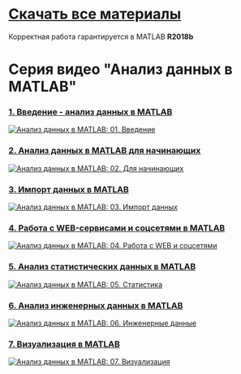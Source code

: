# [Скачать все материалы](https://github.com/ETMC-Exponenta/Data-Analysis-in-MATLAB-2018/archive/master.zip)

Корректная работа гарантируется в MATLAB **R2018b**

# Серия видео "Анализ данных в MATLAB"

### [1. Введение - анализ данных в MATLAB](http://www.youtube.com/watch?v=1d823SnprCY)

[![Анализ данных в MATLAB: 01. Введение](http://img.youtube.com/vi/1d823SnprCY/mqdefault.jpg)](http://www.youtube.com/watch?v=1d823SnprCY)

### [2. Анализ данных в MATLAB для начинающих](http://www.youtube.com/watch?v=pRn5Q8QlVTM)

[![Анализ данных в MATLAB: 02. Для начинающих](http://img.youtube.com/vi/pRn5Q8QlVTM/mqdefault.jpg)](http://www.youtube.com/watch?v=pRn5Q8QlVTM)

### [3. Импорт данных в MATLAB](http://www.youtube.com/watch?v=-vte8rEzDiI)

[![Анализ данных в MATLAB: 03. Импорт данных](http://img.youtube.com/vi/-vte8rEzDiI/mqdefault.jpg)](http://www.youtube.com/watch?v=-vte8rEzDiI)

### [4. Работа с WEB-сервисами и соцсетями в MATLAB](http://www.youtube.com/watch?v=0RtXAeE6TKo)

[![Анализ данных в MATLAB: 04. Работа с WEB и соцсетями](http://img.youtube.com/vi/0RtXAeE6TKo/mqdefault.jpg)](http://www.youtube.com/watch?v=0RtXAeE6TKo)

### [5. Анализ статистических данных в MATLAB](http://www.youtube.com/watch?v=bm2CyGGKVxM)

[![Анализ данных в MATLAB: 05. Статистика](http://img.youtube.com/vi/bm2CyGGKVxM/mqdefault.jpg)](http://www.youtube.com/watch?v=bm2CyGGKVxM)

### [6. Анализ инженерных данных в MATLAB](http://www.youtube.com/watch?v=8q57MA7qkcc)

[![Анализ данных в MATLAB: 06. Инженерные данные](http://img.youtube.com/vi/8q57MA7qkcc/mqdefault.jpg)](http://www.youtube.com/watch?v=8q57MA7qkcc)

### [7. Визуализация в MATLAB](http://www.youtube.com/watch?v=BZXTysdoC7I)

[![Анализ данных в MATLAB: 07. Визуализация](http://img.youtube.com/vi/BZXTysdoC7I/mqdefault.jpg)](http://www.youtube.com/watch?v=BZXTysdoC7I)